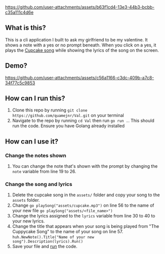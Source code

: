 
https://github.com/user-attachments/assets/b63f1cd4-13e3-44b3-bcbb-c35a111c4d6e
## What is this?
This is a cli application I built to ask my girlfriend to be my valentine. 
It shows a note with a yes or no prompt beneath. When you click on a yes, it plays the [Cupcake song](https://youtu.be/wAgZVLk6J4M?si=L_ey_0tOIImyKVoS) while showing the lyrics of the song on the screen.

## Demo?
https://github.com/user-attachments/assets/c56a1166-c3dc-409b-a7c8-34f77c5c9853

## How can I run this?
1. Clone this repo by running `git clone https://github.com/quamejnr/Val.git` on your terminal
2. Navigate to the repo by running `cd Val` then run `go run .`. This should run the code. 
Ensure you have Golang already installed 

## How can I use it? 
### Change the notes shown
1. You can change the note that's shown with the prompt by changing the `note` variable from line 19 to 26.

### Change the song and lyrics
1. Delete the cupcake song in the `assets/` folder and copy your song to the `assets` folder.
2. Change `go playSong("assets/cupcake.mp3")` on line 56 to the name of your new file `go playSong("assets/<file_name>")`
3. Change the lyrics assigned to the `lyrics` variable from line 30 to 40 to your new lyrics.
4. Change the title that appears when your song is being played from "The Cuppycake Song" to the name of your song on line 57. `huh.NewNote().Title("Name of your new song").Description(lyrics).Run()`
5. Save your file and [run](#how-can-i-run-this) the code.


